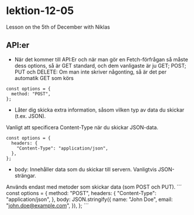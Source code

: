 # lektion-12-05
Lesson on the 5th of December with Niklas

## API:er 
- När det kommer till API:Er och när man gör en Fetch-förfrågan så måste dess options, så är GET standard, och dem vanligaste är ju GET; POST; PUT och DELETE: Om man inte skriver någonting, så är det per automatik GET som körs

``` 
const options = {
  method: "POST",
};
```

 - Låter dig skicka extra information, såsom vilken typ av data du skickar (t.ex. JSON).

Vanligt att specificera Content-Type när du skickar JSON-data.

```
const options = {
  headers: {
    "Content-Type": "application/json",
  },
};
```

- body: Innehåller data som du skickar till servern. Vanligtvis JSON-strängar.

Används endast med metoder som skickar data (som POST och PUT).
´´´
const options = {
  method: "POST",
  headers: {
    "Content-Type": "application/json",
  },
  body: JSON.stringify({
    name: "John Doe",
    email: "john.doe@example.com",
  }),
};
´´´




